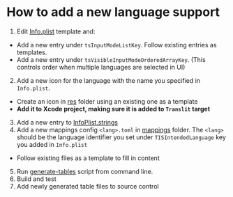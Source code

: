 # How to add a new language support

1. Edit [Info.plist](../Translit/Info.plist) template and:
  * Add a new entry under `tsInputModeListKey`. Follow existing entries as templates. 
  * Add a new entry under `tsVisibleInputModeOrderedArrayKey`. (This controls order when multiple 
    languages are selected in UI)
2. Add a new icon for the language with the name you specified in `Info.plist`.
  * Create an icon in [res](../Translit/res/) folder using an existing one as a template
  * **Add it to Xcode project, making sure it is added to `Translit` target**
3. Add a new entry to [InfoPlist.strings](../Translit/res/Base.lproj/InfoPlist.strings)
4. Add a new mappings config `<lang>.toml` in [mappings](../Translit/mappings/) folder.
   The `<lang>` should be the language identifier you set under `TISIntendedLanguage` key you added in `Info.plist`
  * Follow existing files as a template to fill in content
5. Run [generate-tables](../Translit/mappings/generate-tables) script from command line.
6. Build and test
7. Add newly generated table files to source control



